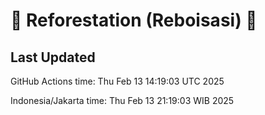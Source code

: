 
# 🌳 Reforestation (Reboisasi) 🌲

## Last Updated

GitHub Actions time: Thu Feb 13 14:19:03 UTC 2025

Indonesia/Jakarta time: Thu Feb 13 21:19:03 WIB 2025
